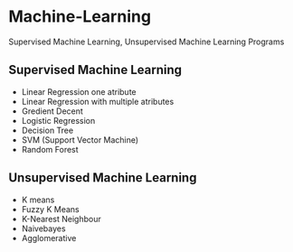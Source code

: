 # Machine-Learning
Supervised Machine Learning, Unsupervised Machine Learning Programs

## Supervised Machine Learning

- Linear Regression one atribute
- Linear Regression with multiple atributes
- Gredient Decent 
- Logistic Regression 
- Decision Tree
- SVM (Support Vector Machine)
- Random Forest

## Unsupervised Machine Learning

- K means
- Fuzzy K Means
- K-Nearest Neighbour
- Naivebayes
- Agglomerative

